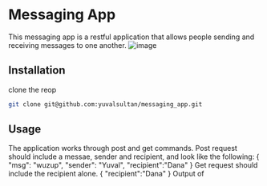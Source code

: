 # Messaging App 

This messaging app is a restful application that allows people sending and receiving messages to one another.
![image](https://user-images.githubusercontent.com/46243822/156650700-1543241a-edb2-477d-8f46-25ac60174d7a.png)


## Installation

clone the reop
```bash
git clone git@github.com:yuvalsultan/messaging_app.git
```

## Usage

The application works through post and get commands.
Post request should include a messae, sender and recipient, and look like the following:
{
    "msg": "wuzup",
    "sender": "Yuval",
    "recipient":"Dana"
}
Get request should include the recipient alone.
{
    "recipient":"Dana"
}
Output of 
